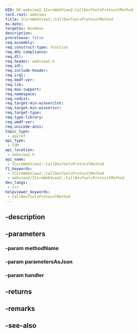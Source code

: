 ```yaml
---
UID: NF:webview2.ICoreWebView2.CallDevToolsProtocolMethod
tech.root: webview
title: ICoreWebView2::CallDevToolsProtocolMethod
ms.date: 
targetos: Windows
description: 
prerelease: false
req.assembly: 
req.construct-type: function
req.ddi-compliance: 
req.dll: 
req.header: webview2.h
req.idl: 
req.include-header: 
req.irql: 
req.kmdf-ver: 
req.lib: 
req.max-support: 
req.namespace: 
req.redist: 
req.target-min-winverclnt: 
req.target-min-winversvr: 
req.target-type: 
req.type-library: 
req.umdf-ver: 
req.unicode-ansi: 
topic_type:
 - apiref
api_type:
 - COM
api_location:
 - webview2.h
api_name:
 - ICoreWebView2::CallDevToolsProtocolMethod
f1_keywords:
 - ICoreWebView2::CallDevToolsProtocolMethod
 - webview2/ICoreWebView2::CallDevToolsProtocolMethod
dev_langs:
 - c++
helpviewer_keywords:
 - CallDevToolsProtocolMethod
---
```


## -description

## -parameters

### -param methodName

### -param parametersAsJson

### -param handler

## -returns

## -remarks

## -see-also


